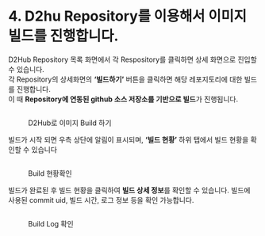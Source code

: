 # 4. D2hu Repository를 이용해서 이미지 빌드를 진행합니다.

D2Hub Repository 목록 화면에서 각 Respository를 클릭하면 상세 화면으로 진입할 수 있습니다.\
각 Repository의 상세화면의 **‘빌드하기’** 버튼을 클릭하면 해당 레포지토리에 대한 빌드를 진행합니다.\
이 때 **Repository에 연동된 github 소스 저장소를 기반으로 빌드**가 진행됩니다.

<figure><img src="https://lh4.googleusercontent.com/Ku3yzO9wTdcclkODs2vcWE4H5KIleKvjrfeTvCobYqf-5vpqUDRNO_PI-jczuZv7itBLmYgi2wfVHACG1vLwFKEqAV4NmQXdttkxNC4_tAofEJJVHdJRUyZOhjLf3uMgVaUAaqmNp7NzVtEKSIAmnGM" alt=""><figcaption><p>D2Hub로 이미지 Build 하기</p></figcaption></figure>

빌드가 시작 되면 우측 상단에 알림이 표시되며, **‘빌드 현황’** 하위 탭에서 빌드 현황을 확인할 수 있습니다

<figure><img src="https://lh5.googleusercontent.com/fs6YzhEmM53O82WFF0bptG6fYzS3ia7eZB2MpCeRbdceSXLm4cC4gpQyynAdiHLYD9cSGDfxUiprFmzgrlU4eXojOXSsqt6ABGQj6H8xpP5uRaX5jfQSYJuOQnHfJAqbFfIe8a3ydilcXQSkZwbee9c" alt=""><figcaption><p>Build 현황확인</p></figcaption></figure>

빌드가 완료된 후 빌드 현황을 클릭하여 **빌드 상세 정보**를 확인할 수 있습니다. 빌드에 사용된 commit uid, 빌드 시간, 로그 정보 등을 확인 가능합니다.

<figure><img src="https://lh3.googleusercontent.com/fFon0agpRdKBC9okGN1MQ1LhnM4NMfmjLz3pAlQLZH5k37mIGQWEuFsUaH8YROG_giXLtZFV7ohBhXzv3taeE1_nmPlrhp3E4ATfrQzY2__xoDy3bpUpmw10ksOzJmcQ4a3-fHB6kPoBOzpJIp2xrMQ" alt=""><figcaption><p>Build Log 확인</p></figcaption></figure>
